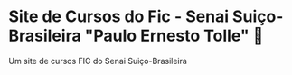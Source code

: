 # Site de Cursos do Fic - Senai Suiço-Brasileira "Paulo Ernesto Tolle" :open_file_folder:
 Um site de cursos FIC do Senai Suiço-Brasileira
